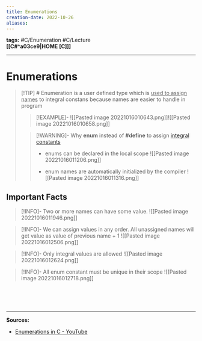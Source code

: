 ```yaml
---
title: Enumerations
creation-date: 2022-10-26
aliases:
---
```

**tags:** #C/Enumeration #C/Lecture  
**[[C#^a03ce9|HOME [C]]]**

---
# Enumerations
>[!TIP] # Enumeration
> is a user defined type which is <u>used to assign names</u> to integral constans because names are easier to handle in program
>>[!EXAMPLE]-
>> ![[Pasted image 20221016010643.png]]![[Pasted image 20221016010658.png]]
>
>>[!WARNING]- Why **enum** instead of **\#define** to assign [integral constants](Cconstants.md)
>>- enums can be declared in the local scope
>> ![[Pasted image 20221016011206.png]]
>>
>>- enum names are automatically initialized by the compiler
>>  ![[Pasted image 20221016011316.png]]

## Important Facts
>[!INFO]- Two or more names can have some value.
> ![[Pasted image 20221016011946.png]]

>[!INFO]- We can assign values in any order.
> All unassigned names will get value as value of previous name + 1
> ![[Pasted image 20221016012506.png]]

>[!INFO]- Only integral values are allowed
> ![[Pasted image 20221016012624.png]]

>[!INFO]- All enum constant must be unique in their scope
> ![[Pasted image 20221016012718.png]]

### 

<br>

# 
---
**Sources:**
- [Enumerations in C - YouTube](https://www.youtube.com/watch?v=9QdJExC2AVg&list=PLBlnK6fEyqRhX6r2uhhlubuF5QextdCSM&index=167)